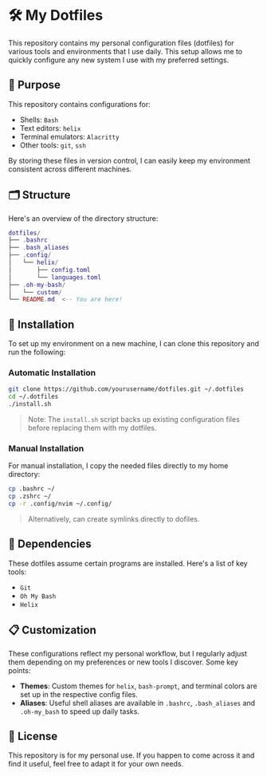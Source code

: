 # 🛠️ My Dotfiles

This repository contains my personal configuration files (dotfiles) for various tools and environments that I use daily. This setup allows me to quickly configure any new system I use with my preferred settings.

## 🎯 Purpose

This repository contains configurations for:

- Shells: `Bash`
- Text editors: `helix`
- Terminal emulators: `Alacritty`
- Other tools: `git`, `ssh`

By storing these files in version control, I can easily keep my environment consistent across different machines.

## 🗂️ Structure

Here's an overview of the directory structure:

```lua
dotfiles/
├── .bashrc
├── .bash_aliases
├── .config/
│   └── helix/
│       ├── config.toml
│       └── languages.toml
├── .oh-my-bash/
│   └── custom/
└── README.md  <-- You are here!
```

## 🚀 Installation

To set up my environment on a new machine, I can clone this repository and run the following:

### Automatic Installation

```bash
git clone https://github.com/yourusername/dotfiles.git ~/.dotfiles
cd ~/.dotfiles
./install.sh
```

> Note: The `install.sh` script backs up existing configuration files before replacing them with my dotfiles.

### Manual Installation

For manual installation, I copy the needed files directly to my home directory:

```bash
cp .bashrc ~/
cp .zshrc ~/
cp -r .config/nvim ~/.config/
```

> Alternatively, can create symlinks directly to dofiles.

## 🧩 Dependencies

These dotfiles assume certain programs are installed. Here's a list of key tools:

- `Git`
- `Oh My Bash`
- `Helix`

## 📋 Customization

These configurations reflect my personal workflow, but I regularly adjust them depending on my preferences or new tools I discover. Some key points:

- **Themes**: Custom themes for `helix`, `bash-prompt`, and terminal colors are set up in the respective config files.
- **Aliases**: Useful shell aliases are available in `.bashrc`, `.bash_aliases` and `.oh-my_bash` to speed up daily tasks.

## 📄 License

This repository is for my personal use. If you happen to come across it and find it useful, feel free to adapt it for your own needs.
